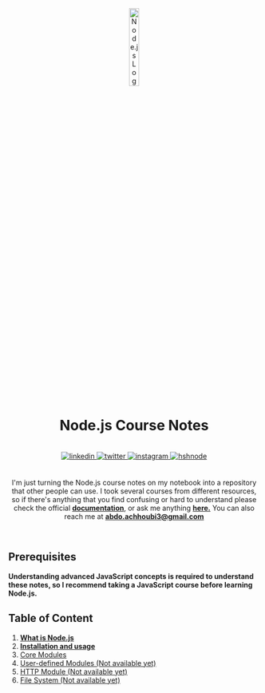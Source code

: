 <div align="center">

<img src="https://nodejs.org/static/images/logo.svg" width="20%" alt="Node.js Logo">
<br />

# Node.js Course Notes

<br />
<a href="https://linkedin.com/in/abdoachhoubi" target="_blank">
<img src=https://img.shields.io/badge/linkedin-%2300acee.svg?color=405DE6&style=for-the-badge&logo=linkedin&logoColor=white alt=linkedin style="margin-bottom: 5px;" />
</a>
<a href="https://twitter.com/abdo_achhoubi" target="_blank">
<img src=https://img.shields.io/badge/twitter-%2300acee.svg?color=1DA1F2&style=for-the-badge&logo=twitter&logoColor=white alt=twitter style="margin-bottom: 5px;" />
</a>
<a href="https://instagram.com/abdo.achhoubi" target="_blank">
<img src=https://img.shields.io/badge/instagram-%ff5851db.svg?color=C13584&style=for-the-badge&logo=instagram&logoColor=white alt=instagram style="margin-bottom: 5px;" />
</a>
<a href="https://achhoubiplus.hashnode.dev" target="_blank">
<img src=https://img.shields.io/badge/hashnode-%2300acee.svg?color=2962FF&style=for-the-badge&logo=hashnode&logoColor=white alt=hshnode style="margin-bottom: 5px;" />
</a>
<br/>
<br/>

I'm just turning the Node.js course notes on my notebook into a repository that other people can use.
I took several courses from different resources, so if there's anything that you find confusing or hard to understand please check the official **[documentation](https://node.js.org/docs)**, or ask me anything **[here.](https://github.com/abdoachhoubi/abdoachhoubi/issues/new)**
You can also reach me at <a href="mailto:abdo.achhoubi3@gmail.com"><b>abdo.achhoubi3@gmail.com</b></a>

</div>
<br />

## Prerequisites

**Understanding advanced JavaScript concepts is required to understand these notes, so I recommend taking a JavaScript course before learning Node.js.**

## Table of Content

1. **[What is Node.js](https://github.com/abdoachhoubi/nodejs-notes/tree/main/01%20NodeJS)**
2. **[Installation and usage](https://github.com/abdoachhoubi/nodejs-notes/tree/main/02%20Installation)**
3. [Core Modules](https://github.com/abdoachhoubi/nodejs-notes/tree/main/03%20Core%20Modules)
4. [User-defined Modules (Not available yet)](#)
5. [HTTP Module (Not available yet)](#)
6. [File System (Not available yet)](#)
